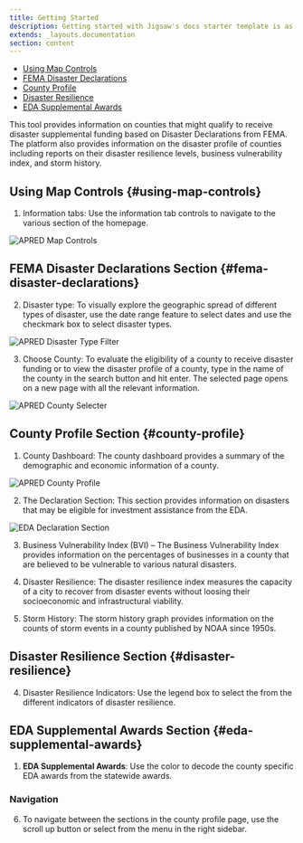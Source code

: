```yaml
---
title: Getting Started
description: Getting started with Jigsaw's docs starter template is as easy as 1, 2, 3.
extends: _layouts.documentation
section: content
---
```


- [Using Map Controls](#using-map-controls)
- [FEMA Disaster Declarations](#fema-disaster-declarations)
- [County Profile](#county-profile)
- [Disaster Resilience](#disaster-resilience)
- [EDA Supplemental Awards](#eda-supplemental-awards)


This tool provides information on counties that might qualify to receive disaster supplemental funding based on Disaster Declarations from FEMA. The platform also provides information on the disaster profile of counties including reports on their disaster resilience levels, business vulnerability index, and storm history. 


## Using Map Controls {#using-map-controls}

1. Information tabs: Use the information tab controls to navigate to the various section of the homepage.

![APRED Map Controls](/assets/images/docs/getting-started/map-controls.png)

## FEMA Disaster Declarations Section {#fema-disaster-declarations}

2. Disaster type: To visually explore the geographic spread of different types of disaster, use the date range feature to select dates and use the checkmark box to select disaster types.

![APRED Disaster Type Filter](/assets/images/docs/getting-started/disaster-filter.png)

3. Choose County: To evaluate the eligibility of a county to receive disaster funding or to view the disaster profile of a county, type in the name of the county in the search button and hit enter. The selected page opens on a new page with all the relevant information.

![APRED County Selecter](/assets/images/docs/getting-started/county.png)

## County Profile Section {#county-profile}

1. County Dashboard: The county dashboard provides a summary of the demographic and economic information of a county.

![APRED County Profile](/assets/images/docs/getting-started/county-profile.png)

2. The Declaration Section: This section provides information on disasters that may be eligible for investment assistance from the EDA.

![EDA Declaration Section](/assets/images/docs/getting-started/declaration.png)

3. Business Vulnerability Index (BVI) – The Business Vulnerability Index provides information on the percentages of businesses in a county that are believed to be vulnerable to various natural disasters.

4. Disaster Resilience: The disaster resilience index measures the capacity of a city to recover from disaster events without loosing their socioeconomic and infrastructural viability.

5. Storm History: The storm history graph provides information on the counts of storm events in a county published by NOAA since 1950s.

## Disaster Resilience Section {#disaster-resilience}

4. Disaster Resilience Indicators: Use the legend box to select the from the different indicators of disaster resilience.

## EDA Supplemental Awards Section {#eda-supplemental-awards}

1. **EDA Supplemental Awards**: Use the color to decode the county specific EDA awards from the statewide awards.

### Navigation

6. To navigate between the sections in the county profile page, use the scroll up button or select from the menu in the right sidebar. 

